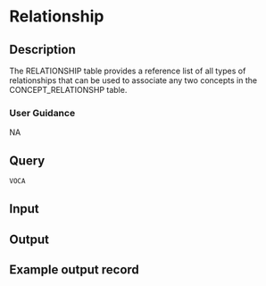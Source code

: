 <!--

-->

# Relationship










 

## Description
The RELATIONSHIP table provides a reference list of all types of relationships that can be used to associate any two concepts in the CONCEPT_RELATIONSHP table.
### User Guidance
NA



 
## Query
```sql
VOCA
```








 

## Input




 

## Output



 

## Example output record





